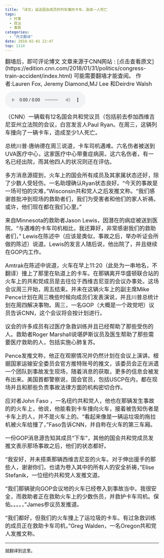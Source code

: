 ```yaml
---
title: 「译文」运送国会成员的列车撞向卡车，造成一人死亡
tags:
  - 时事
  - 政治
  - 事故
categories:
  - "外文翻译"
date: 2018-02-01 22:47
top: 1114
---
```


<font size=4>
翻墙后，即可评论博文
文章来源于CNN网站 : [点击查看原文](https://edition.cnn.com/2018/01/31/politics/congress-train-accident/index.html)
可能需要翻墙才能查阅。
作者:Lauren Fox, Jeremy Diamond,MJ Lee 和Deirdre Walsh

</font>
<!--more-->

<audio
controls="controls" name="media" style='width:264px' autoplay loop=true>
<source src="/musics/wish.mp3">
</audio>

<font size=4>
（CNN）一辆载有12名国会共和党议员（包括前去参加西维吉尼亚州立法院的会议，白宫发言人Paul Ryan。在周三，这辆列车撞向了一辆卡车，造成至少1人死亡。

总统川普·唐纳德在周三说道，卡车司机遇难。六名伤者被送到UVA医疗中心，这家医疗中心带重症病房。这六名伤者，有一名已经出院，而其他四人的状况则还在评估。

多方消息源提到，火车上的国会所有成员及其家属状态还好，除了少数人受轻伤。一名助理确认Ryan状态良好。“今天的事故是一场可怕的灾难，”Wisconsin共和党人之后发推文称。“我们感谢首批冲到现场的救助者们，我们为受害者和他们的家人祈祷。或许，他们现在都在我们心里。”

来自Minnesota的救助者Jason Lewis，因潜在的病症被送到医院。“与遇难的卡车司机相比，我还算好，非常感谢我们的救助者们，” Lewis在陈述中（应该是类似，事故之后，举办听证会所做的陈述）说道。Lewis的发言人随后说，他出院了，并且继续在GOP内工作。

Amtrak在陈述中说道，火车在早上11:20（此处为一串地名，不翻译）撞上了那里在轨道上的卡车。在那辆离开华盛顿联合站的火车上的共和党成员是去往位于西维吉尼亚的会议办事处。这场会议周三开始，周五结束。并未在这辆火车上的副主席Mike Pence计划在周三晚些时候向成员们发表演说，并且川普总统计划在周四解决事物。周三，一名GOP（大概是一个政党吧）议员告诉CNN，这个会议将会按计划进行。

议会的许多成员有过医疗急救训练并且已经帮助了那些受伤的人。救助者Roger Marshall说堪萨斯议员及医生帮助了那些需要医疗救助的人，包括实施心肺复苏。

Pence发推文称，他正在观察情况并仍然计划在会议上演讲。根据国家运输安全委员会官方推特账号的推文，该委员会正在派遣一个团队到事故发生现场，随着消息的获取，更多的信息会被发布出来。美国首都警察说，国会官员，包括USCP在内，都在现场并且和那些负责事故法律方面的机构密切合作。

应对者John Faso ，一名纽约共和党人，他也在那辆发生事故的的火车上，他说，他能看到卡车撞向火车，接着被告知伤者是卡车上的人，并不是火车上的。“看起来像是一辆运垃圾的拖拉机被火车给撞了，”Faso告诉CNN，并自称在火车的第三车厢。

一份GOP消息源告知其成员“下车”，其他的国会共和党成员发推文表示那场事故之后，他们的状态都好。

“我安好，并未搭乘那辆西维吉尼亚的火车。对于伸出援手的那些人，谢谢你们，也请为卷入其中的所有人的安全祈祷，”Elise Stefanik，一位纽约共和党人发推文道。

“我们那辆驶向GOP会议地的火车已经卷入到事故当中。我很安全，而救助者正在救助火车上的少数伤员，并救护卡车司机。保佑。。。。，”James参议员发推道。

“我们都好，但我们的火车撞上了运垃圾的卡车。有过急救训练的成员正在救助卡车司机，”Greg Walden，一名Oregon共和党人发推文称。

</font>

***
就翻译到这里。
<html><body>
</body></html>
